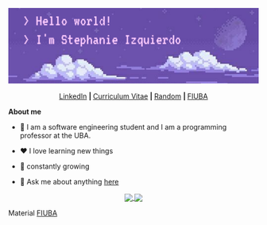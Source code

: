 <p align="center">
<img src="HelloWorldBanner.png"
     alt="Hello there"
     style="float: center; margin-right: 10px;" />                                                                                         
</p>

<p align="center">
  <b>  </b><a href="https://www.linkedin.com/in/stephanieizquierdo/">LinkedIn</a>
  <b> | </b><a href="https://github.com/stephanieizquierdo/stephanieizquierdo/blob/main/CurriculumVitae.pdf">Curriculum Vitae</a>
  <b> | </b><a href="https://soundcloud.com/user-830356511/viaje-8d-stephanie-izquierdo">Random</a>
  <b> | </b><a href="https://github.com/stephanieizquierdo?tab=repositories&q=FIUBA&type=&language=&sort=">FIUBA</a>
</p>

**About me**

- 💼 I am a software engineering student and I am a programming professor at the UBA.

- ❤️ I love learning new things

- 🌻 constantly growing

- 💬 Ask me about anything [here](https://github.com/stephanieizquierdo/stephanieizquierdo/issues)


<!--<p align="center">
     <img src="github-metrics.svg"
      alt="Metricas" />
</p> -->
<p align="center">  
<a href="https://github.com/anuraghazra/github-readme-stats">
  <img align="center" src="https://github-readme-stats.vercel.app/api?username=stephanieizquierdo&include_all_commits=true&count_private=true&show_icons=true&theme=radical" />
</a>
<a href="https://github.com/anuraghazra/convoychat">
  <img align="center" src="https://github-readme-stats.vercel.app/api/top-langs/?username=stephanieizquierdo&langs_count=10&layout=compact&theme=radical" />
</a>
</p>


Material [FIUBA](https://github.com/stephanieizquierdo?tab=repositories&q=FIUBA&type=&language=&sort=)
